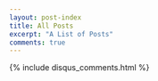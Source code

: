 ```yaml
---
layout: post-index
title: All Posts
excerpt: "A List of Posts"
comments: true
---
```

{% include disqus_comments.html %}
